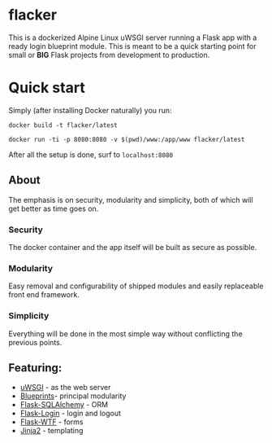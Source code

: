 # flacker
This is a dockerized Alpine Linux uWSGI server running a Flask app with a ready login blueprint module. This is meant to be a quick starting point for small or <strong>BIG</strong> Flask projects from development to production.

# Quick start
Simply (after installing Docker naturally) you run:

`docker build -t flacker/latest`


`docker run -ti -p 8080:8080 -v $(pwd)/www:/app/www flacker/latest`

After all the setup is done, surf to `localhost:8080`

## About
The emphasis is on security, modularity and simplicity, both of which will get better as time goes on.

### Security
The docker container and the app itself will be built as secure as possible.

### Modularity
Easy removal and configurability of shipped modules and easily replaceable front end framework.

### Simplicity
Everything will be done in the most simple way without conflicting the previous points.

## Featuring:

- [uWSGI](https://uwsgi-docs.readthedocs.io/en/latest/) - as the web server
- [Blueprints](http://flask.pocoo.org/docs/0.11/blueprints/)- principal modularity
- [Flask-SQLAlchemy](http://flask-sqlalchemy.pocoo.org/2.1/) - ORM
- [Flask-Login](https://flask-login.readthedocs.io/en/latest/) - login and logout
- [Flask-WTF](https://flask-wtf.readthedocs.io/en/latest/) - forms
- [Jinja2](http://jinja.pocoo.org/docs/dev/) - templating


